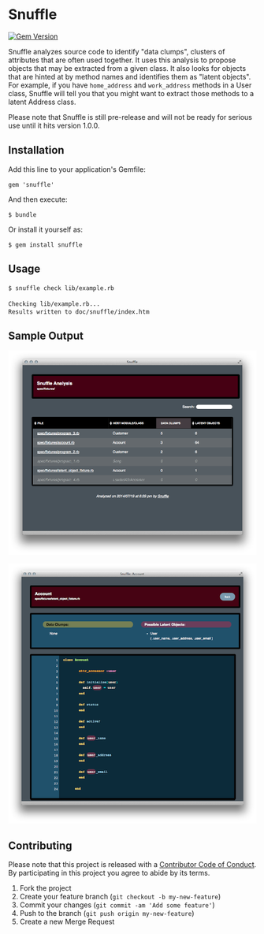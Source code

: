 # Snuffle

[![Gem Version](https://badge.fury.io/rb/snuffle.svg)](http://badge.fury.io/rb/snuffle)

Snuffle analyzes source code to identify "data clumps", clusters of attributes
that are often used together. It uses this analysis to propose objects that
may be extracted from a given class. It also looks for objects that are hinted
at by method names and identifies them as "latent objects". For example, if you
have `home_address` and `work_address` methods in a User class, Snuffle will
tell you that you might want to extract those methods to a latent Address class.

Please note that Snuffle is still pre-release and will not be ready for serious
use until it hits version 1.0.0.

## Installation

Add this line to your application's Gemfile:

    gem 'snuffle'

And then execute:

    $ bundle

Or install it yourself as:

    $ gem install snuffle

## Usage

    $ snuffle check lib/example.rb

    Checking lib/example.rb...
    Results written to doc/snuffle/index.htm

## Sample Output

![Overview](images/overview.png)

![Detail](images/detail.png)

## Contributing

Please note that this project is released with a [Contributor Code of Conduct](https://gitlab.com/coraline/snuffle/blob/master/CODE_OF_CONDUCT.md). By participating in this project you agree to abide by its terms.

1. Fork the project
2. Create your feature branch (`git checkout -b my-new-feature`)
3. Commit your changes (`git commit -am 'Add some feature'`)
4. Push to the branch (`git push origin my-new-feature`)
5. Create a new Merge Request
